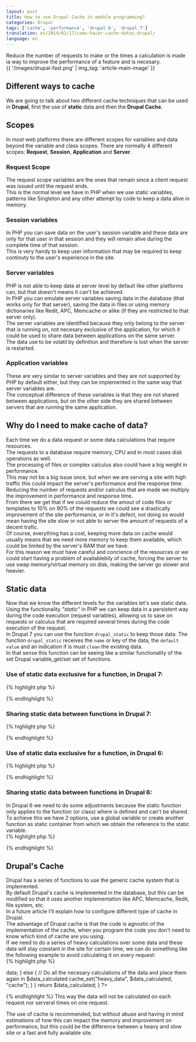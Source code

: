 ```yaml
---
layout: post
title: How to use Drupal Cache in module programming?
categories: Drupal
tags: ['cache', 'performance', 'drupal 6', 'drupal 7']
translation: es/2014/02/17/como-hacer-cache-datos-drupal/
language: en
---
```

Reduce the number of requests to make or the times a calculation is made
ia way to improve the performance of a feature and is necesary.  
{{ '/images/drupal-fast.png' | img_tag: 'article-main-image' }}

## Different ways to cache
We are going to talk about two different cache techniques that can be
used in __Drupal__, first the use of __static__ data and then the
__Drupal Cache__.

## Scopes
In most web platforms there are different scopes for variables and data
beyond the variable and class scopes.
There are normally 4 different scopes: __Request__, __Session__,
__Application__ and __Server__.

### Request Scope
The request scope variables are the ones that remain since a client
request was issued until the request ends.  
This is the normal level we have in PHP when we use static variables,
patterns like Singleton and any other attempt by code to keep a data
alive in memory.  

### Session variables
In PHP you can save data on the user's session variable and these data
are only for that user in that session and they will remain alive during
the complete time of that session.  
This is very handy to keep user information that may be required to keep
continuty to the user's experience in the site.

### Server variables
PHP is not able to keep data at server level by default like other
platforms can, but that doesn't means it can't be achieved.  
In PHP you can emulate server variables saving data in the database
(that works only for that server), saving the data in files or using
memory dictionaries like Redit, APC, Memcache or alike (if they are
restricted to that server only).  
The server variables are identified because they only belong to the
server that is running on, not necesary exclusive of the application,
for which it could be used to share data between applications on the
same server.  
The data use to be volatil by definition and therefore is lost when the
server is restarted.  

### Application variables
These are very similar to server variables and they are not supported by
PHP by default either, but they can be implemented in the same way that
server variables are.  
The conceptual difference of these variables is that they are not shared
between applications, but on the other side they are shared between
servers that are running the same application.  

## Why do I need to make cache of data?
Each time we do a data request or some data calculations that require
resources.  
The requests to a database require memory, CPU and in most cases disk
operations as well.  
The processing of files or complex calculus also could have a big weight
in performance.  
This may not be a big issue once, but when we are serving a site with
high traffic this could impact the server's performance and the response
time.  
Reducing the number of requests and/or calculus that are made we
multiply the improvement in performance and response time.  
From there we get that if we coiuld reduce the amout of code files or
templates to 10% on 90% of the requests we could see a drastically
improvement of the site performance, or in it's defect, not doing so
would mean having the site slow or not able to server the amount of
requests of a decent trafic.  
Of course, everything has a cost, keeping more data on cache would
usually means that we need more memory to keep them available, which
could be limited by the server's RAM that we have.  
For this reason we must have careful and concience of the resources or
we could start having a problem of availablebily of cache, forcing the
server to use swap memory/virtual memory on disk, making the server go
slower and heavier.  

## Static data
Now that we know the different levels for the variables let's see static
data.  
Using the functionality _"static"_ in PHP we can keep data in a
persistent way during the code execution (request variables), allowing
us to save on requests or calculus that are required several times
during the code execution of the request.  
In Drupal 7 you can use the function `drupal_static` to keep those data.
The function `drupal_static` receives the `name` or key of the data, the
`default value` and an indication if is must `clean` the existing data.  
In that sense this function can be seeing like a similar functionality
of the set Drupal variable\_get/set set of functions.  
### Use of static data exclusive for a function, in Drupal 7:
{% highlight php %}
<?php
function my_funcion() {
  // The function name it is used as the key
  $data_list = &drupal_static(__FUNCTION__);

  // If the data has not being requested/calculated yet we do it now
  if (!isset($data_list) {
    // Obtain the data from the database and make calculations
  }
  // The second time that this function is called the data will be alredy define and they will not be requested again

  // Use $data_list
}
?>
{% endhighlight %}

### Sharing static data between functions in Drupal 7:
{% highlight php %}
<?php
function one_funcion() {
  $data_list = &drupal_static("shared data");
  // Use $data_list and modify it in the variable
}

function another_funcion() {
  $data_list = &drupal_static("shared data");
  // Use $data_list and modify it in the variable
}
?>
{% endhighlight %}

### Use of static data exclusive for a function, in Drupal 6:
{% highlight php %}
<?php
function my_funcion() {
  static $data_list;

  // If the data has not being defined yet then we defined
  if (!isset($data_list) {
    // Obtain and calculate data
  }
  // The second time that the function is called the data will be defined and no need to get them or calculate them again

  // Use the data form $data_list and save modifications to the variable
}
?>
{% endhighlight %}

### Sharing static data between functions in Drupal 6:
In Drupal 6 we need to do some adjustments because the static function
only applies to the function (or class) where is defined and can't be
shared.  
To achieve this we have 2 options, use a global variable or create
another function as static container from which we obtain the reference
to the static variable.  
{% highlight php %}
<?php
function one_funcion() {
  global $data_list
  // Use $data_list and modify it in the variable
}

function another_funcion() {
  global $data_list
  // Use $data_list and modify it in the variable
}
?>
{% endhighlight %}

## Drupal's Cache
Drupal has a series of functions to use the generic cache system that is
implemented.  
By default Drupal's cache is implemented in the database, but this can
be modified so that it uses another implementation like APC, Memcache,
Redit, file system, etc.  
In a future article I'll explain how to configure different type of
cache in Drupal.  
The advantage of Drupal cache is that the code is agnostic of the
implementation of the cache, when you program the code you don't need to
know which kind of cache are you using.  
If we need to do a series of heavy calculations over some data and these
data will stay constant in the site for certain time, we can do
something like the following example to avoid calculating it on every
request:  
{% highlight php %}
<?php
function calculate_heavy_data() {
  $data_calculated = drupal_static(__FUNCTION__); // Drupal 7 version
  //static $data_calculated; // Drupal 6 version

  if (!isset($data_calculated)) {
    if ($cache = cache_get("heavy_data")) {
      $data_calculated = $cache->data;
    } else {
      // Do all the necesary calculations of the data and place them
again in $data_calculated
      cache_set("heavy_data", $data_calculated, "cache");
    }
  }
  return $data_calculated;
}
?>
{% endhighlight %}
This way the data will not be calculated on each request nor serveral
times on one request.

The use of cache is recommended, but without abuse and having in mind
estimations of how this can impact the memory and improvement on
performance, but this could be the difference between a heavy and slow
site or a fast and fully available site.
